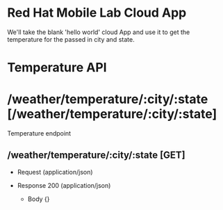 # Red Hat Mobile Lab Cloud App

We'll take the blank 'hello world' cloud App and use it to get the temperature for the passed in city and state.

# Temperature API

# /weather/temperature/:city/:state [/weather/temperature/:city/:state]

Temperature endpoint
## /weather/temperature/:city/:state [GET]

+ Request (application/json)

+ Response 200 (application/json)
    + Body
            {}
